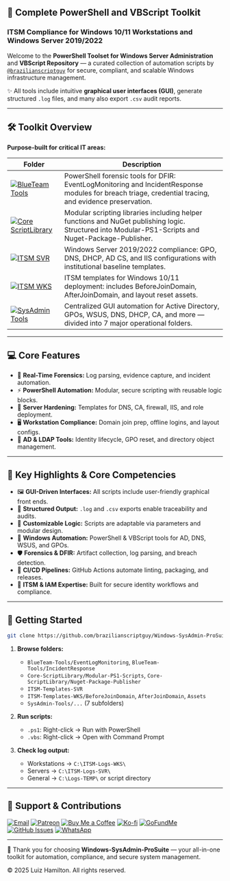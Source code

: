 ## 🚀 Complete PowerShell and VBScript Toolkit

### ITSM Compliance for Windows 10/11 Workstations and Windows Server 2019/2022

Welcome to the **PowerShell Toolset for Windows Server Administration** and **VBScript Repository** — a curated collection of automation scripts by [`@brazilianscriptguy`](https://github.com/brazilianscriptguy) for secure, compliant, and scalable Windows infrastructure management.

✨ All tools include intuitive **graphical user interfaces (GUI)**, generate structured `.log` files, and many also export `.csv` audit reports.

---

## 🛠️ Toolkit Overview

**Purpose-built for critical IT areas:**

| Folder | Description |
|--------|-------------|
| [![BlueTeam Tools](https://img.shields.io/badge/BlueTeam%20Tools-Forensics-orange?style=for-the-badge&logo=protonmail&logoColor=white)](https://github.com/brazilianscriptguy/Windows-SysAdmin-ProSuite/tree/main/BlueTeam-Tools) | PowerShell forensic tools for DFIR: EventLogMonitoring and IncidentResponse modules for breach triage, credential tracing, and evidence preservation. |
| [![Core ScriptLibrary](https://img.shields.io/badge/Core%20ScriptLibrary-Modules-red?style=for-the-badge&logo=visualstudiocode&logoColor=white)](https://github.com/brazilianscriptguy/Windows-SysAdmin-ProSuite/tree/main/Core-ScriptLibrary) | Modular scripting libraries including helper functions and NuGet publishing logic. Structured into Modular-PS1-Scripts and Nuget-Package-Publisher. |
| [![ITSM SVR](https://img.shields.io/badge/ITSM%20Templates-SVR-purple?style=for-the-badge&logo=windows11&logoColor=white)](https://github.com/brazilianscriptguy/Windows-SysAdmin-ProSuite/tree/main/ITSM-Templates-SVR) | Windows Server 2019/2022 compliance: GPO, DNS, DHCP, AD CS, and IIS configurations with institutional baseline templates. |
| [![ITSM WKS](https://img.shields.io/badge/ITSM%20Templates-WKS-green?style=for-the-badge&logo=windows&logoColor=white)](https://github.com/brazilianscriptguy/Windows-SysAdmin-ProSuite/tree/main/ITSM-Templates-WKS) | ITSM templates for Windows 10/11 deployment: includes BeforeJoinDomain, AfterJoinDomain, and layout reset assets. |
| [![SysAdmin Tools](https://img.shields.io/badge/SysAdmin%20Tools-Management-blue?style=for-the-badge&logo=microsoft&logoColor=white)](https://github.com/brazilianscriptguy/Windows-SysAdmin-ProSuite/tree/main/SysAdmin-Tools) | Centralized GUI automation for Active Directory, GPOs, WSUS, DNS, DHCP, CA, and more — divided into 7 major operational folders. |

---

## 💻 Core Features

- 🧪 **Real-Time Forensics:** Log parsing, evidence capture, and incident automation.  
- ⚡ **PowerShell Automation:** Modular, secure scripting with reusable logic blocks.  
- 🔐 **Server Hardening:** Templates for DNS, CA, firewall, IIS, and role deployment.  
- 🖥️ **Workstation Compliance:** Domain join prep, offline logins, and layout configs.  
- 👤 **AD & LDAP Tools:** Identity lifecycle, GPO reset, and directory object management.  

---

## 🌟 Key Highlights & Core Competencies

- 🖼️ **GUI-Driven Interfaces:** All scripts include user-friendly graphical front ends.  
- 📝 **Structured Output:** `.log` and `.csv` exports enable traceability and audits.  
- 🧩 **Customizable Logic:** Scripts are adaptable via parameters and modular design.  
- 💼 **Windows Automation:** PowerShell & VBScript tools for AD, DNS, WSUS, and GPOs.  
- 🛡️ **Forensics & DFIR:** Artifact collection, log parsing, and breach detection.  
- 🔁 **CI/CD Pipelines:** GitHub Actions automate linting, packaging, and releases.  
- 🧠 **ITSM & IAM Expertise:** Built for secure identity workflows and compliance.  

---

## 🚀 Getting Started

```bash
git clone https://github.com/brazilianscriptguy/Windows-SysAdmin-ProSuite.git
```

1. **Browse folders:**  
   - `BlueTeam-Tools/EventLogMonitoring`, `BlueTeam-Tools/IncidentResponse`  
   - `Core-ScriptLibrary/Modular-PS1-Scripts`, `Core-ScriptLibrary/Nuget-Package-Publisher`  
   - `ITSM-Templates-SVR`  
   - `ITSM-Templates-WKS/BeforeJoinDomain`, `AfterJoinDomain`, `Assets`  
   - `SysAdmin-Tools/...` (7 subfolders)

2. **Run scripts:**
   - `.ps1`: Right-click → Run with PowerShell  
   - `.vbs`: Right-click → Open with Command Prompt

3. **Check log output:**
   - Workstations → `C:\ITSM-Logs-WKS\`  
   - Servers → `C:\ITSM-Logs-SVR\`  
   - General → `C:\Logs-TEMP\` or script directory

---

## 🤝 Support & Contributions

[![Email](https://img.shields.io/badge/Email-luizhamilton.lhr@gmail.com-D14836?style=for-the-badge&logo=gmail)](mailto:luizhamilton.lhr@gmail.com)
[![Patreon](https://img.shields.io/badge/Support%20Me-Patreon-red?style=for-the-badge&logo=patreon)](https://www.patreon.com/brazilianscriptguy)
[![Buy Me a Coffee](https://img.shields.io/badge/Buy%20Me%20a%20Coffee-yellow?style=for-the-badge&logo=buymeacoffee)](https://buymeacoffee.com/brazilianscriptguy)
[![Ko-fi](https://img.shields.io/badge/Ko--fi-blue?style=for-the-badge&logo=kofi)](https://ko-fi.com/brazilianscriptguy)
[![GoFundMe](https://img.shields.io/badge/GoFundMe-green?style=for-the-badge&logo=gofundme)](https://www.gofundme.com/f/brazilianscriptguy)
[![GitHub Issues](https://img.shields.io/badge/Report%20Issues-GitHub-blue?style=for-the-badge&logo=github)](https://github.com/brazilianscriptguy/Windows-SysAdmin-ProSuite/issues)
[![WhatsApp](https://img.shields.io/badge/Join%20Us-WhatsApp-25D366?style=for-the-badge&logo=whatsapp)](https://whatsapp.com/channel/0029VaEgqC50G0XZV1k4Mb1c)

---

💼 Thank you for choosing **Windows-SysAdmin-ProSuite** — your all-in-one toolkit for automation, compliance, and secure system management.

© 2025 Luiz Hamilton. All rights reserved.
